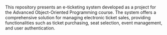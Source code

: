 This repository presents an e-ticketing system developed as a project for the Advanced Object-Oriented Programming course. The system offers a comprehensive solution for managing electronic ticket sales, providing functionalities such as ticket purchasing, seat selection, event management, and user authentication.
